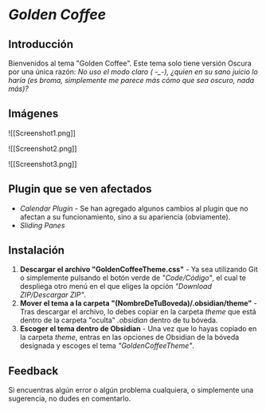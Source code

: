 # ***Golden Coffee***

## Introducción

Bienvenidos al tema "Golden Coffee". Este tema solo tiene versión Oscura por una única razón: *No uso el modo claro ( -_-), ¿quien en su sano juicio lo haría (es broma, simplemente me parece más cómo que sea oscuro, nada más)?*

## Imágenes

![[Screenshot1.png]]

![[Screenshot2.png]]

![[Screenshot3.png]]

## Plugin que se ven afectados

- *Calendar Plugin* - Se han agregado algunos cambios al plugin que no afectan a su funcionamiento, sino a su apariencia (obviamente).
- *Sliding Panes*

## Instalación

1. **Descargar el archivo "GoldenCoffeeTheme.css"** - Ya sea utilizando Git o simplemente pulsando el botón verde de *"Code/Código"*, el cual te despliega otro menú en el que eliges la opción *"Download ZIP/Descargar ZIP"*.
2. **Mover el tema a la carpeta "(NombreDeTuBoveda)/.obsidian/theme"** - Tras descargar el archivo, lo debes copiar en la carpeta *theme* que está dentro de la carpeta "oculta" *.obsidian* dentro de tu bóveda.
3. **Escoger el tema dentro de Obsidian** - Una vez que lo hayas copiado en la carpeta *theme*, entras en las opciones de Obsidian de la bóveda designada y escoges el tema *"GoldenCoffeeTheme"*.

## Feedback

Si encuentras algún error o algún problema cualquiera, o simplemente una sugerencia, no dudes en comentarlo.